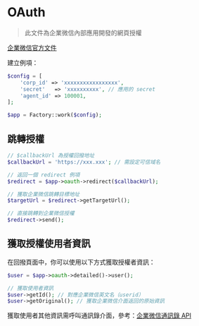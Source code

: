 # OAuth

> 此文件為企業微信內部應用開發的網頁授權

[企業微信官方文件](https://work.weixin.qq.com/api/doc#90000/90135/91020)

建立例項：

```php
$config = [
    'corp_id' => 'xxxxxxxxxxxxxxxxx',
    'secret'   => 'xxxxxxxxxx', // 應用的 secret
    'agent_id' => 100001,
];

$app = Factory::work($config);
```

## 跳轉授權

```php
// $callbackUrl 為授權回撥地址
$callbackUrl = 'https://xxx.xxx'; // 需設定可信域名

// 返回一個 redirect 例項
$redirect = $app->oauth->redirect($callbackUrl);

// 獲取企業微信跳轉目標地址
$targetUrl = $redirect->getTargetUrl();

// 直接跳轉到企業微信授權
$redirect->send();
```

## 獲取授權使用者資訊

在回撥頁面中，你可以使用以下方式獲取授權者資訊：

```php
$user = $app->oauth->detailed()->user();

// 獲取使用者資訊
$user->getId(); // 對應企業微信英文名（userid）
$user->getOriginal(); // 獲取企業微信介面返回的原始資訊
```

獲取使用者其他資訊需呼叫通訊錄介面，參考：[企業微信通訊錄 API](https://github.com/EasyWeChat/docs/blob/master/wework/contacts.md)

```php

```
